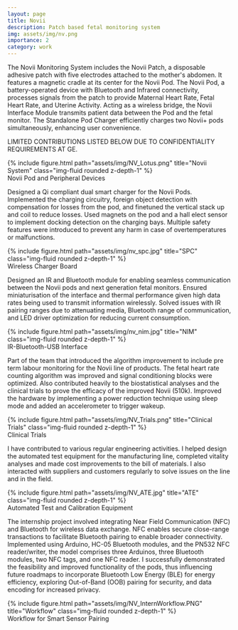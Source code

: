 ```yaml
---
layout: page
title: Novii
description: Patch based fetal monitoring system
img: assets/img/nv.png
importance: 2
category: work
---
```


The Novii Monitoring System includes the Novii Patch, a disposable adhesive patch with five electrodes attached to the mother's abdomen. It features a magnetic cradle at its center for the Novii Pod. The Novii Pod, a battery-operated device with Bluetooth and Infrared connectivity, processes signals from the patch to provide Maternal Heart Rate, Fetal Heart Rate, and Uterine Activity. Acting as a wireless bridge, the Novii Interface Module transmits patient data between the Pod and the fetal monitor. The Standalone Pod Charger efficiently charges two Novii+ pods simultaneously, enhancing user convenience. 

LIMITED CONTRIBUTIONS LISTED BELOW DUE TO CONFIDENTIALITY REQUIREMENTS AT GE.

<div class="img">
        {% include figure.html path="assets/img/NV_Lotus.png" title="Novii System" class="img-fluid rounded z-depth-1" %}
</div>
<div class="caption">
    Novii Pod and Peripheral Devices
</div>

Designed a Qi compliant dual smart charger for the Novii Pods. Implemented the charging circuitry, foreign object detection with compensation for losses from the pod, and finetuned the vertical stack up and coil to reduce losses. Used magnets on the pod and a hall elect sensor to implement docking detection on the charging bays. Multiple safety features were introduced to prevent any harm in case of overtemperatures or malfunctions. 

<div class="img">
        {% include figure.html path="assets/img/nv_spc.jpg" title="SPC" class="img-fluid rounded z-depth-1" %}
</div>
<div class="caption">
    Wireless Charger Board
</div>

Designed an IR and Bluetooth module for enabling seamless communication between the Novii pods and next generation fetal monitors. Ensured miniaturisation of the interface and thermal performance given high data rates being used to transmit information wirelessly. Solved issues with IR pairing ranges due to attenuating media, Bluetooth range of communication, and LED driver optimization for reducing current consumption.

<div class="row justify-content-center">
    <div class="col-sm mt-3 mt-md-0 text-center">
        <div class="img">
            {% include figure.html path="assets/img/nv_nim.jpg" title="NIM" class="img-fluid rounded z-depth-1" %}
        </div>
        <div class="caption">
            IR-Bluetooth-USB Interface
        </div>
    </div>
</div>

Part of the team that introduced the algorithm improvement to include pre term labour monitoring for the Novii line of products. The fetal heart rate counting algorithm was improved and signal conditioning blocks were optimized. Also contributed heavily to the biostatistical analyses and the clinical trials to prove the efficacy of the improved Novii (510k). Improved the hardware by implementing a power reduction technique using sleep mode and added an accelerometer to trigger wakeup.

<div class="img">
        {% include figure.html path="assets/img/NV_Trials.png" title="Clinical Trials" class="img-fluid rounded z-depth-1" %}
</div>
<div class="caption">
    Clinical Trials
</div>

I have contributed to various regular engineering activities. I helped design the automated test equipment for the manufacturing line, completed vitality analyses and made cost improvements to the bill of materials. I also interacted with suppliers and customers regularly to solve issues on the line and in the field.

<div class="row justify-content-center">
    <div class="col-sm mt-3 mt-md-0 text-center">
        <div class="img">
            {% include figure.html path="assets/img/NV_ATE.jpg" title="ATE" class="img-fluid rounded z-depth-1" %}
        </div>
        <div class="caption">
            Automated Test and Calibration Equipment
        </div>
    </div>
</div>


The internship project involved integrating Near Field Communication (NFC) and Bluetooth for wireless data exchange. NFC enables secure close-range transactions to facilitate Bluetooth pairing to enable broader connectivity. Implemented using Arduino, HC-05 Bluetooth modules, and the PN532 NFC reader/writer, the model comprises three Arduinos, three Bluetooth modules, two NFC tags, and one NFC reader. I successfully demonstrated the feasibility and improved functionality of the pods, thus influencing future roadmaps to incorporate Bluetooth Low Energy (BLE) for energy efficiency, exploring Out-of-Band (OOB) pairing for security, and data encoding for increased privacy. 


<div class="img">
        {% include figure.html path="assets/img/NV_InternWorkflow.PNG" title="Workflow" class="img-fluid rounded z-depth-1" %}
</div>
<div class="caption">
    Workflow for Smart Sensor Pairing
</div>